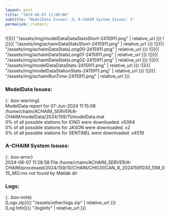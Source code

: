 ```yaml
---
layout: post
title: "2024-06-07 11:00:00"
subtitle: "ModelData Issues: 3; A-CHAIM System Issues: 1"
permalink: /latest/
---
```


![]({{ "/assets/img/modelDataDataStatsShort-2415911.png" | relative_url }})
![]({{ "/assets/img/achaimDataStatsShort-2415911.png" | relative_url }})
![]({{ "/assets/img/achaimDataStatsLong00-2415911.png" | relative_url }})
![]({{ "/assets/img/achaimDataStatsLong01-2415911.png" | relative_url }})
![]({{ "/assets/img/achaimDataStatsLong02-2415911.png" | relative_url }})
![]({{ "/assets/img/modelDataDataStats-2415911.png" | relative_url }})
![]({{ "/assets/img/modelDataStationStats-2415911.png" | relative_url }})
![]({{ "/assets/img/achaimRunTime-2415911.png" | relative_url }})


### ModelData Issues:  
  
{: .box-warning}  
 ModelData report for 07-Jun-2024 11:15:08   
 /home/chaim/ACHAIM_SERVER/A-CHAIM/modelData/2024/159/11/modelData.mat   
 0% of all possible stations for IONO were downloaded. x5064   
 0% of all possible stations for JASON were downloaded. x2   
 0% of all possible stations for SENTINEL were downloaded. x4519   
  
### A-CHAIM System Issues:  
  
{: .box-error}  
2024-06-07 11:28:58 File /home/chaim/ACHAIM_SERVER/A-CHAIM/processed/2024/159/10/CHAIN/CHIC00CAN_R_20241591030_15M_01S_MO.rnx not found by Matlab dir  

### Logs:  
  
{: .box-note}  
[Logs.zip]({{ "/assets/other/logs.zip" | relative_url }})  
[Log Info]({{ "/logInfo" | relative_url }})  

